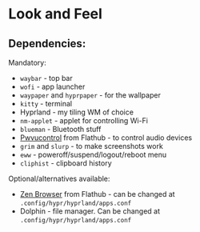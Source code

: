 # Look and Feel

## Dependencies:

Mandatory:
- `waybar` - top bar
- `wofi` - app launcher
- `waypaper` and `hyprpaper` - for the wallpaper
- `kitty` - terminal
- Hyprland - my tiling WM of choice
- `nm-applet` - applet for controlling Wi-Fi
- `blueman` - Bluetooth stuff
- [Pwvucontrol](https://flathub.org/apps/com.saivert.pwvucontrol) from Flathub - to control audio devices
- `grim` and `slurp` - to make screenshots work
- `eww` - poweroff/suspend/logout/reboot menu
- `cliphist` - clipboard history

Optional/alternatives available:
- [Zen Browser](https://flathub.org/apps/app.zen_browser.zen) from Flathub - can be changed at `.config/hypr/hyprland/apps.conf`
- Dolphin - file manager. Can be changed at `.config/hypr/hyprland/apps.conf`
